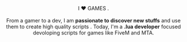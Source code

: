 

<p align="center">I ❤️ GAMES . <br><br> From a gamer to a dev, I am <strong>passionate to discover new stuffs</strong> and use them to create high quality scripts . Today, I'm a <strong>.lua developer</strong> focused  devoloping scripts for games like FiveM and MTA.</p>&nbsp;

